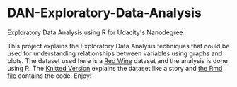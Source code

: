 # DAN-Exploratory-Data-Analysis
Exploratory Data Analysis using R for Udacity's Nanodegree

This project explains the Exploratory Data Analysis techniques that could be used for understanding relationships between variables using 
graphs and plots. The dataset used here is a <a href = https://github.com/baidrahul9/DAN-Exploratory-Data-Analysis/blob/master/wineQualityReds.csv>Red Wine</a> dataset and the analysis is done using R. The <a href = https://github.com/baidrahul9/Udacity-Nanodegree/blob/master/Exploratory-Data-Analysis/Final_Project.pdf>Knitted Version</a>
explains the dataset like a story and <a href = https://github.com/baidrahul9/Udacity-Nanodegree/blob/master/Exploratory-Data-Analysis/Final%20Project.Rmd> the Rmd file </a> contains the code. Enjoy!

